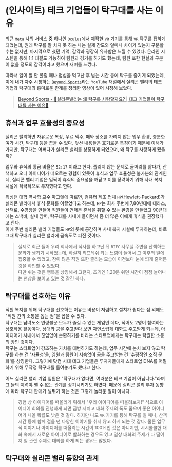 # (인사이트) 테크 기업들이 탁구대를 사는 이유

최근 `Meta` 사의 서비스 중 하나인 `Oculus`에서 제작한 `VR` 기기를 통해 `VR` 탁구를 접하게 되었는데, 원래 탁구를 잘 치지 못 하는 나는 실제 감도와 얼마나 차이가 있는지 구분할 수는 없지만, 마지막으로 쳤던 기억, 감각과 굉장히 유사함은 느낄 수 있었다. 온라인 시스템을 통해 1:1 대결도 가능하여 팀원과 경기를 하기도 했는데, 팀원 또한 현실과 구분이 없을 정도의 감각이라고 했으며 재미를 느꼈다.

따라서 일이 잘 안 풀릴 때나 점심을 먹고난 후 남는 시간 등에 탁구를 즐기게 되었는데, 이에 내가 자주 시청하는 [`Beyond Sports`](https://www.youtube.com/channel/UCJronx9CcSDgRAnHrVW2BNA)라는 `YouTube` 채널에서 실리콘 밸리의 테크 기업과 탁구대의 흥미로운 관계를 정리한 영상이 있어 시청해 보았다.

> [Beyond Sports - 🏓실리콘밸리는 왜 탁구를 사랑할까요? | 테크 기업들이 탁구대를 사는 이유🏓](https://www.youtube.com/watch?v=25xj8wX_9go)

## 휴식과 업무 효율성의 중요성

실리콘 밸리하면 자유로운 복장, 무료 맥주, 때와 장소를 가리지 않는 업무 환경, 충분한 여가 시간, 탁구대 등을 꼽을 수 있다. 앞선 내용들은 호기로운 특징이기 때문에 이해가 가지만, 탁구대는 어쩌다가 실리콘 밸리를 상징하게 되었으며, 왜 탁구를 사랑하게 됐을까?

업무와 휴식의 황금 비율은 `52:17` 이라고 한다. 풀리지 않는 문제로 골머리를 앓다가, 산책하고 오니 아이디어가 떠오르는 경험이 있듯이 휴식과 업무 효율성은 불가분의 관계인데, 실리콘 밸리 기업은 일찍이 휴식의 중요성을 깨닫고 이를 장려하기 위해 사내 복지 시설에 적극적으로 투자했다고 한다.

워싱턴 대학 역사학 교수 마그렛에 따르면, 컴퓨터 제조 업체 `HP`(Hewlett-Packard)가 실리콘 밸리에서 휴식 문화를 이끌었다고 하는데, `HP`는 회사 주변에 7,80년대에 테라스, 산책로, 수영장을 만들어 직원들이 언제든 휴식을 취할 수 있는 환경을 만들었고 90년대에는 스낵바, 실내 암벽, 탁구대를 사내에 들이면서 좀 더 많은 이에게 휴식을 권장했다고 한다.  
이에 주변 실리콘 밸리 기업들도 `HP`의 뜻에 공감하며 사내 복지 시설에 투자하는데, 바로 그때 탁구대가 실리콘 밸리에 급속도로 퍼진 것이다.

> 실제로 최근 들어 우리 회사에서 식사를 하고난 뒤 `BIFC` 사무실 주변을 산책하는 문화가 생기기 시작했는데, 확실히 리프레쉬 되는 느낌이 들어서 그 이후의 일에 집중할 수 있었고, 잠이 많은 직원 또한 졸리는 모습이 이전보다 눈에 띄게 줄어든 것을 확인할 수 있었다.  
> 다만 쉬는 것은 행복을 상징해서 그런지, 초기엔 1,20분 쉬던 시간이 점점 늘어나는 현상을 보이고 있는 것 같긴 하다.

## 탁구대를 선호하는 이유

직원 복지를 위해 탁구대를 선호하는 이유는 비용이 저렴하고 설치가 쉽다는 점 외에도 "직원 간의 소통을 돕는 점"을 꼽을 수 있다.  
탁구대는 남녀노소 연령불문 모두가 즐길 수 있는 게임인 데다, 적어도 2명이 참여하는 상호작용 활동이다. 상대와 공을 주고받다 보면 자연스럽게 대화도 주고받게 되는데, 아이디어가 사내에서 끊임없이 순환하기를 바라는 스타트업에게는 탁구대는 탁월한 소통의 장인 것이다.  
탁구는 스타트업이 강조하는 가치를 대변하기도 하는데, 업무 시간에 눈치 보지 않고 탁구를 하는 건 '자율성'을, 임원과 팀원이 서슴없이 공을 주고받는 건 '수평적인 조직 문화'를 상징한다. 그렇기에 닷컴 시대 테크 기업들은 투자자들에게 스타트업 DNA를 어필하기 위해 무작정 탁구대를 들여놓기도 했다고 한다.

어느 실리콘 밸리 기업 임원은 "탁구대가 없다면, 여러분은 테크 기업이 아닙니다."라며 그 둘의 떼려야 뗄 수 없는 관계를 상기시키기도 하였다. 때문에 실리콘 밸리 투자 동향에 따라 탁구대 판매가 널뛰기 하는 것은 그렇게 놀라운 일이 아니다.

> 경험 상 아이디어를 떠올리기 위해서 "우리 아이디어를 떠올려보자!" 식으로 아이디어 회의를 진행하게 되면 금방 지치고 대화 주제의 폭도 좁으며 좋은 아이디어가 나올 확률도 낮은 것 같다. 하지만 나도 `VR` 기기를 통해 탁구를 칠 때나, 산책 시간 등에 함께 걸을 땐 다양한 이야기를 쉬지 않고 하게 되는 것 같다. 물론 업무적 이야기나 아이디어를 떠올리는 시간이 100%인 것은 아니지만, 시시콜콜한 대화 속에서 새로운 아이디어로 발화하는 경우도 있고 일상 대화의 주제가 다 떨어져 일 관련 주제로 대화를 하게 되는 경우도 많았다.

## 탁구대와 실리콘 밸리 동향의 관계
